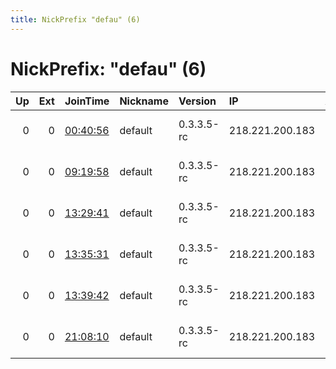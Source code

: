 ```yaml
---
title: NickPrefix "defau" (6)
---
```


# NickPrefix: "defau" (6)

|   Up |   Ext | JoinTime                                                                                            | Nickname   | Version    | IP              | AS                               | CC   |   ORp |   Dirp | OS      | Contact   |   eFamMembers |
|-----:|------:|:----------------------------------------------------------------------------------------------------|:-----------|:-----------|:----------------|:---------------------------------|:-----|------:|-------:|:--------|:----------|--------------:|
|    0 |     0 | [00:40:56](https://metrics.torproject.org/rs.html#details/22EDE8635663B8790C5DEC8873B87CDAAF93D9AC) | default    | 0.3.3.5-rc | 218.221.200.183 | So-net Entertainment Corporation | jp   | 35047 |      0 | Windows | None      |             1 |
|    0 |     0 | [09:19:58](https://metrics.torproject.org/rs.html#details/2311C0BF5EC7BE0327A2C1DD54879D0C2F6DBFC6) | default    | 0.3.3.5-rc | 218.221.200.183 | So-net Entertainment Corporation | jp   | 35047 |      0 | Windows | None      |             1 |
|    0 |     0 | [13:29:41](https://metrics.torproject.org/rs.html#details/057D0BA21071AE771A4571BA6BDB6409473B6C98) | default    | 0.3.3.5-rc | 218.221.200.183 | So-net Entertainment Corporation | jp   | 35047 |      0 | Windows | None      |             1 |
|    0 |     0 | [13:35:31](https://metrics.torproject.org/rs.html#details/73F03A7DE1F4CCC4D6E5D74FE543C8F4F7A52AE9) | default    | 0.3.3.5-rc | 218.221.200.183 | So-net Entertainment Corporation | jp   | 35047 |      0 | Windows | None      |             1 |
|    0 |     0 | [13:39:42](https://metrics.torproject.org/rs.html#details/AFE8171553FAA6BCE7FAB29363E6B2F6B4C95544) | default    | 0.3.3.5-rc | 218.221.200.183 | So-net Entertainment Corporation | jp   | 35047 |      0 | Windows | None      |             1 |
|    0 |     0 | [21:08:10](https://metrics.torproject.org/rs.html#details/6066552272508F2C0655CD03EFAA90B774A54F81) | default    | 0.3.3.5-rc | 218.221.200.183 | So-net Entertainment Corporation | jp   | 35047 |      0 | Windows | None      |             1 |
